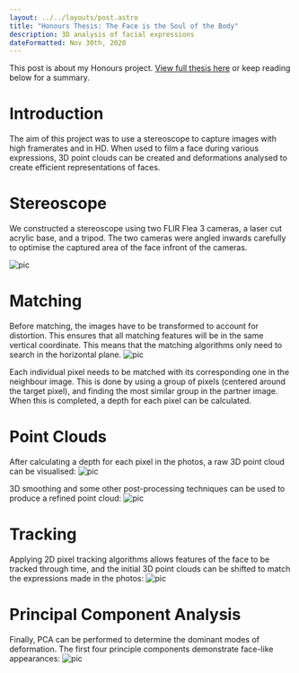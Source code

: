 ```yaml
---
layout: ../../layouts/post.astro
title: "Honours Thesis: The Face is the Soul of the Body"
description: 3D analysis of facial expressions
dateFormatted: Nov 30th, 2020
---
```


This post is about my Honours project. [View full thesis here](https://r2.lmor152.com/The%20Face%20is%20the%20Soul%20of%20the%20Body.pdf) or keep reading below for a summary.

# Introduction
The aim of this project was to use a stereoscope to capture images with high framerates and in HD. When used to film a face during various expressions, 3D point clouds can be created and deformations analysed to create efficient representations of faces.


# Stereoscope
We constructed a stereoscope using two FLIR Flea 3 cameras, a laser cut acrylic base, and a tripod. The two cameras were angled inwards carefully to optimise the captured area of the face infront of the cameras.

![pic](/assets/images/projects/honours/1.png)



# Matching
Before matching, the images have to be transformed to account for distortion. This ensures that all matching features will be in the same vertical coordinate. This means that the matching algorithms only need to search in the horizontal plane.
![pic](/assets/images/projects/honours/2.png)

Each individual pixel needs to be matched with its corresponding one in the neighbour image. This is done by using a group of pixels (centered around the target pixel), and finding the most similar group in the partner image. When this is completed, a depth for each pixel can be calculated.

# Point Clouds
After calculating a depth for each pixel in the photos, a raw 3D point cloud can be visualised:
![pic](/assets/images/projects/honours/3.png)

3D smoothing and some other post-processing techniques can be used to produce a refined point cloud:
![pic](/assets/images/projects/honours/4.png)

# Tracking
Applying 2D pixel tracking algorithms allows features of the face to be tracked through time, and the initial 3D point clouds can be shifted to match the expressions made in the photos:
![pic](/assets/images/projects/honours/5.png)


# Principal Component Analysis
Finally, PCA can be performed to determine the dominant modes of deformation. The first four principle components demonstrate face-like appearances:
![pic](/assets/images/projects/honours/6.png)


